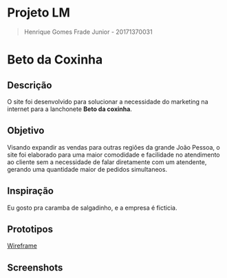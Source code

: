 # Projeto LM

> Henrique Gomes Frade Junior - 20171370031

# Beto da Coxinha

## Descrição

O site foi desenvolvido para solucionar a necessidade do marketing
na internet para a lanchonete <b>Beto da coxinha</b>.

## Objetivo

Visando expandir as vendas para outras regiões da grande João Pessoa, o site foi elaborado para uma maior comodidade e facilidade no atendimento ao cliente sem a necessidade de falar diretamente com um atendente, gerando uma quantidade maior de pedidos simultaneos.

## Inspiração

Eu gosto pra caramba de salgadinho, e a empresa é ficticia.

## Prototipos

[Wireframe](Wireframe/)

## Screenshots

<links a serem adicionados>
